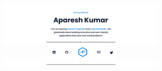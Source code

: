 <p>
  <img src="https://github.com/KrAparesh/krAparesh.github.io/blob/master/assets/Upper.png" />
  <img width="27.5%" height="10px" src="https://github.com/KrAparesh/krAparesh.github.io/blob/master/assets/L1.png" />
  <a href="https://www.linkedin.com/in/kraparesh" target="_blank"><img width="8.2%" src="https://github.com/KrAparesh/krAparesh.github.io/blob/master/assets/L2.png" /></a>
  <a href="https://www.github.com/kraparesh" target="_blank"><img width="7.3%"src="https://github.com/KrAparesh/krAparesh.github.io/blob/master/assets/L3.png" /></a>
  <a href="https://www.kraparesh.co/" target="_blank"><img width="11.3%"src="https://github.com/KrAparesh/krAparesh.github.io/blob/master/assets/L4.png" /></a>
  <a href="mailto:kraparesh@gmail.com" target="_blank"><img width="7.8%"src="https://github.com/KrAparesh/krAparesh.github.io/blob/master/assets/L5.png" /></a>
  <a href="https://www.twitter.com/Aparesh20" target="_blank"><img width="7.6%"src="https://github.com/KrAparesh/krAparesh.github.io/blob/master/assets/L6.png" /></a>
  <img src="https://github.com/KrAparesh/krAparesh.github.io/blob/master/assets/Stroke.png" /></a>
</p>
